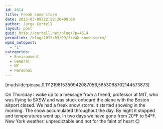 ```yaml
---
id: 4614
title: Freak snow storm
date: 2013-03-09T22:28:20+00:00
author: Jorge Cortell
layout: post
guid: http://cortell.net/blog/?p=4614
permalink: /blog/2013/03/09/freak-snow-storm/
wpsd_autopost:
  - "1"
categories:
  - Environment
  - General
  - NY
  - Personal
---
```

[mudslide:picasa,0,111219615350942087056,5853068702144573873]

On Thursday I woke up to a message from a friend, professor at MIT, who was flying to SXSW and was stuck onboard the plane with the Boston airport closed. We had a freak snow storm: it started snowing in the morning. The snow accumulated throughout the day. By night it stopped and temperatures went up. In two days we have gone from 20ºF to 54ºF. New York weather: unpredictable and not for the faint of heart 😉